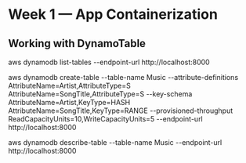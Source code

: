 # Week 1 — App Containerization

## Working with DynamoTable
aws dynamodb list-tables --endpoint-url http://localhost:8000

aws dynamodb create-table     --table-name Music     --attribute-definitions         AttributeName=Artist,AttributeType=S         AttributeName=SongTitle,AttributeType=S     --key-schema         AttributeName=Artist,KeyType=HASH         AttributeName=SongTitle,KeyType=RANGE     --provisioned-throughput         ReadCapacityUnits=10,WriteCapacityUnits=5 --endpoint-url http://localhost:8000

aws dynamodb describe-table --table-name Music --endpoint-url http://localhost:8000